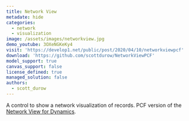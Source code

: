 ```yaml
---
title: Network View
metadate: hide
categories:
  - network
  - visualization
image: /assets/images/networkview.jpg
demo_youtube: 3OXeNGKeKy4
visit: 'https://develop1.net/public/post/2020/04/10/networkviewpcf'
download: 'https://github.com/scottdurow/NetworkViewPCF'
model_support: true
canvas_support: false
license_defined: true
managed_solution: false
authors:
  - scott_durow
---
```


A control to show a network visualization of records. PCF version of the <a target="_blank" href="https://develop1.net/public/post/2015/11/06/New-version-of-Network-Visualisations-for-Dynamics-CRM">Network View for Dynamics</a>.
